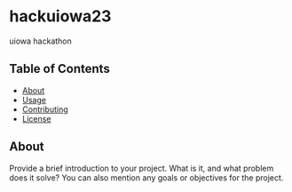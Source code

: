 # hackuiowa23

uiowa hackathon
## Table of Contents

- [About](#about)
- [Usage](#usage)
- [Contributing](#contributing)
- [License](#license)

## About

Provide a brief introduction to your project. What is it, and what problem does it solve? You can also mention any goals or objectives for the project.